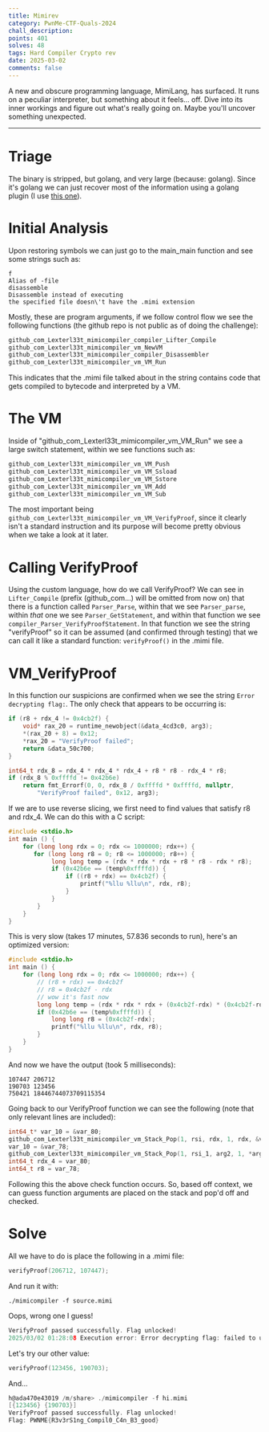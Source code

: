 ```yaml
---
title: Mimirev
category: PwnMe-CTF-Quals-2024
chall_description:
points: 401
solves: 48
tags: Hard Compiler Crypto rev
date: 2025-03-02
comments: false
---
```


A new and obscure programming language, MimiLang, has surfaced. It runs on a peculiar interpreter, but something about it feels… off. Dive into its inner workings and figure out what's really going on. Maybe you'll uncover something unexpected.

---

# Triage
The binary is stripped, but golang, and very large (because: golang). Since it's golang we can just recover most of the information using a golang plugin (I use [this one](https://github.com/scmerrill/golang_1_18_restore_names)).
# Initial Analysis
Upon restoring symbols we can just go to the main_main function and see some strings such as:
```
f
Alias of -file
disassemble
Disassemble instead of executing
the specified file doesn\'t have the .mimi extension
```
Mostly, these are program arguments, if we follow control flow we see the following functions (the github repo is not public as of doing the challenge):
```go
github_com_Lexterl33t_mimicompiler_compiler_Lifter_Compile
github_com_Lexterl33t_mimicompiler_vm_NewVM
github_com_Lexterl33t_mimicompiler_compiler_Disassembler
github_com_Lexterl33t_mimicompiler_vm_VM_Run
```
This indicates that the .mimi file talked about in the string contains code that gets compiled to bytecode and interpreted by a VM. 
# The VM
Inside of "github_com_Lexterl33t_mimicompiler_vm_VM_Run" we see a large switch statement, within we see functions such as:
```go
github_com_Lexterl33t_mimicompiler_vm_VM_Push
github_com_Lexterl33t_mimicompiler_vm_VM_Ssload
github_com_Lexterl33t_mimicompiler_vm_VM_Sstore
github_com_Lexterl33t_mimicompiler_vm_VM_Add
github_com_Lexterl33t_mimicompiler_vm_VM_Sub
```
The most important being `github_com_Lexterl33t_mimicompiler_vm_VM_VerifyProof`, since it clearly isn't a standard instruction and its purpose will become pretty obvious when we take a look at it later.
# Calling VerifyProof
Using the custom language, how do we call VerifyProof? We can see in `Lifter_Compile` (prefix (github_com...) will be omitted from now on) that there is a function called `Parser_Parse`, within that we see `Parser_parse`, within *that* one we see `Parser_GetStatement`, and within that function we see `compiler_Parser_VerifyProofStatement`. In that function we see the string "verifyProof" so it can be assumed (and confirmed through testing) that we can call it like a standard function: `verifyProof()` in the .mimi file.
# VM_VerifyProof
In this function our suspicions are confirmed when we see the string `Error decrypting flag:`. The only check that appears to be occurring is:
```c
if (r8 + rdx_4 != 0x4cb2f) {
	void* rax_20 = runtime_newobject(&data_4cd3c0, arg3);
	*(rax_20 + 8) = 0x12;
	*rax_20 = "VerifyProof failed";
	return &data_50c700;
}

int64_t rdx_8 = rdx_4 * rdx_4 * rdx_4 + r8 * r8 - rdx_4 * r8;
if (rdx_8 % 0xffffd != 0x42b6e)
	return fmt_Errorf(0, 0, rdx_8 / 0xffffd * 0xffffd, nullptr, 
        "VerifyProof failed", 0x12, arg3);
```
If we are to use reverse slicing, we first need to find values that satisfy r8 and rdx_4. We can do this with a C script:
```c
#include <stdio.h>
int main () {
	for (long long rdx = 0; rdx <= 1000000; rdx++) {
	   for (long long r8 = 0; r8 <= 1000000; r8++) {
			long long temp = (rdx * rdx * rdx + r8 * r8 - rdx * r8);
			if (0x42b6e == (temp%0xffffd)) {
			    if ((r8 + rdx) == 0x4cb2f) {
			        printf("%llu %llu\n", rdx, r8);
				}
			}
		}
	}
}
```
This is very slow (takes 17 minutes, 57.836 seconds to run), here's an optimized version:
```c
#include <stdio.h>
int main () {
	for (long long rdx = 0; rdx <= 1000000; rdx++) {
        // (r8 + rdx) == 0x4cb2f
        // r8 = 0x4cb2f - rdx
        // wow it's fast now
		long long temp = (rdx * rdx * rdx + (0x4cb2f-rdx) * (0x4cb2f-rdx) - rdx * (0x4cb2f-rdx));
		if (0x42b6e == (temp%0xffffd)) {
		    long long r8 = (0x4cb2f-rdx);
		    printf("%llu %llu\n", rdx, r8);
		}
	}
}

```
And now we have the output (took 5 milliseconds):
```
107447 206712
190703 123456
750421 18446744073709115354
```
Going back to our VerifyProof function we can see the following (note that only relevant lines are included):
```c
int64_t* var_10 = &var_80;
github_com_Lexterl33t_mimicompiler_vm_Stack_Pop(1, rsi, rdx, 1, rdx, &var_10, arg3);
var_10 = &var_78;
github_com_Lexterl33t_mimicompiler_vm_Stack_Pop(1, rsi_1, arg2, 1, *arg2, &var_10, arg3);
int64_t rdx_4 = var_80;
int64_t r8 = var_78;
```
Following this the above check function occurs. So, based off context, we can guess function arguments are placed on the stack and pop'd off and checked. 
# Solve
All we have to do is place the following in a .mimi file:
```c
verifyProof(206712, 107447);
```
And run it with:
```
./mimicompiler -f source.mimi
```
Oops, wrong one I guess!
```c I like colors
VerifyProof passed successfully. Flag unlocked!
2025/03/02 01:28:08 Execution error: Error decrypting flag: failed to unpad plaintext: invalid padding
```
Let's try our other value:
```c
verifyProof(123456, 190703);
```
And...
```c
h@ada470e43019 /m/share> ./mimicompiler -f hi.mimi
[{123456} {190703}]
VerifyProof passed successfully. Flag unlocked!
Flag: PWNME{R3v3rS1ng_Compil0_C4n_B3_good}
```

